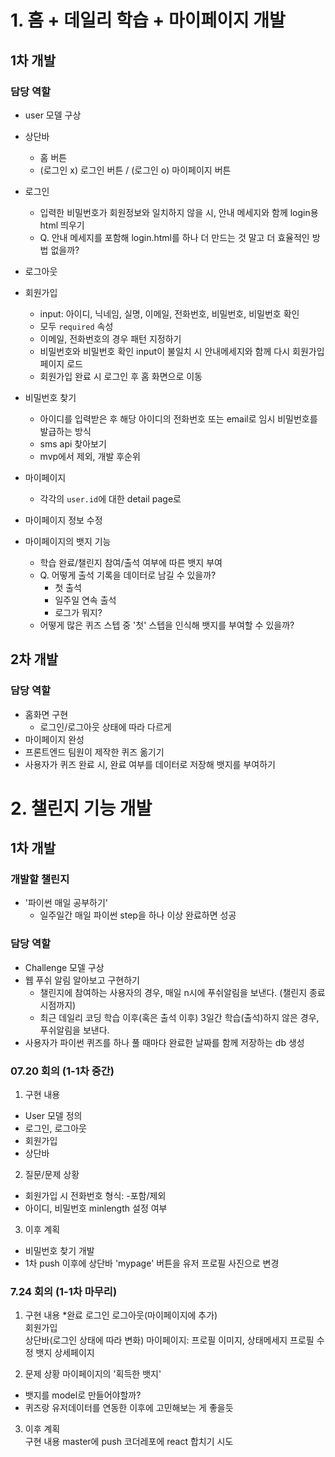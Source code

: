 # 1. 홈 + 데일리 학습 + 마이페이지 개발  
## 1차 개발  
### 담당 역할  
- user 모델 구상 
- 상단바  
    - 홈 버튼  
    - (로그인 x) 로그인 버튼 / (로그인 o) 마이페이지 버튼  
- 로그인  
    - 입력한 비밀번호가 회원정보와 일치하지 않을 시, 안내 메세지와 함께 login용 html 띄우기  
    - Q. 안내 메세지를 포함해 login.html를 하나 더 만드는 것 말고 더 효율적인 방법 없을까? 
- 로그아웃  
- 회원가입  
    - input: 아이디, 닉네임, 실명, 이메일, 전화번호, 비밀번호, 비밀번호 확인   
    - 모두 `required` 속성  
    - 이메일, 전화번호의 경우 패턴 지정하기  
    - 비밀번호와 비밀번호 확인 input이 불일치 시 안내메세지와 함께 다시 회원가입 페이지 로드  
    - 회원가입 완료 시 로그인 후 홈 화면으로 이동     

- 비밀번호 찾기  
    - 아이디를 입력받은 후 해당 아이디의 전화번호 또는 email로 임시 비밀번호를 발급하는 방식   
    - sms api 찾아보기  
    - mvp에서 제외, 개발 후순위  

- 마이페이지  
    - 각각의 `user.id`에 대한 detail page로 
- 마이페이지 정보 수정  

- 마이페이지의 뱃지 기능  
    - 학습 완료/챌린지 참여/출석 여부에 따른 뱃지 부여  
    - Q. 어떻게 출석 기록을 데이터로 남길 수 있을까?  
        - 첫 출석  
        - 일주일 연속 출석  
        - 로그가 뭐지?  
    - 어떻게 많은 퀴즈 스텝 중 '첫' 스텝을 인식해 뱃지를 부여할 수 있을까?  

## 2차 개발  
### 담당 역할  
- 홈화면 구현   
    - 로그인/로그아웃 상태에 따라 다르게  
- 마이페이지 완성  
- 프론트엔드 팀원이 제작한 퀴즈 옮기기  
- 사용자가 퀴즈 완료 시, 완료 여부를 데이터로 저장해 뱃지를 부여하기   

# 2. 챌린지 기능 개발  
## 1차 개발  
### 개발할 챌린지  
- '파이썬 매일 공부하기'  
    - 일주일간 매일 파이썬 step을 하나 이상 완료하면 성공  
### 담당 역할  
- Challenge 모델 구상  
- 웹 푸쉬 알림 알아보고 구현하기  
    - 챌린지에 참여하는 사용자의 경우, 매일 n시에 푸쉬알림을 보낸다. (챌린지 종료 시점까지)
    - 최근 데일리 코딩 학습 이후(혹은 출석 이후) 3일간 학습(출석)하지 않은 경우, 푸쉬알림을 보낸다.
- 사용자가 파이썬 퀴즈를 하나 풀 때마다 완료한 날짜를 함께 저장하는 db 생성  




### 07.20 회의 (1-1차 중간)  
1. 구현 내용  
- User 모델 정의 
- 로그인, 로그아웃  
- 회원가입  
- 상단바  

2. 질문/문제 상황
- 회원가입 시 전화번호 형식: -포함/제외   
- 아이디, 비밀번호 minlength 설정 여부  

3. 이후 계획  
- 비밀번호 찾기 개발
- 1차 push 이후에 상단바 'mypage' 버튼을 유저 프로필 사진으로 변경   

### 7.24 회의 (1-1차 마무리)  
1. 구현 내용 
*완료
로그인
로그아웃(마이페이지에 추가)   
회원가입  
상단바(로그인 상태에 따라 변화) 
마이페이지: 프로필 이미지, 상태메세지
프로필 수정
뱃지 상세페이지

2. 문제 상황 
마이페이지의 '획득한 뱃지' 
- 뱃지를 model로 만들어야할까?
- 퀴즈랑 유저데이터를 연동한 이후에 고민해보는 게 좋을듯  

3. 이후 계획  
구현 내용 master에 push 
코더레포에 react 합치기 시도 